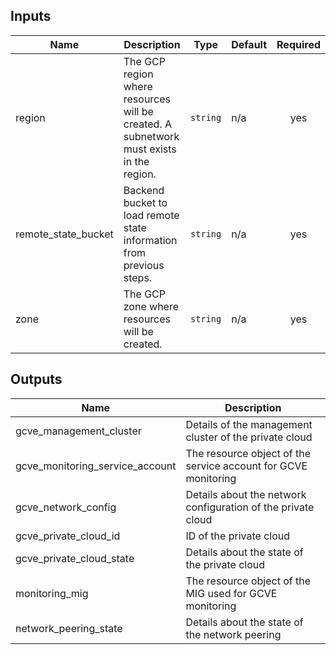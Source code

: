 <!-- BEGINNING OF PRE-COMMIT-TERRAFORM DOCS HOOK -->
## Inputs

| Name | Description | Type | Default | Required |
|------|-------------|------|---------|:--------:|
| region | The GCP region where resources will be created. A subnetwork must exists in the region. | `string` | n/a | yes |
| remote\_state\_bucket | Backend bucket to load remote state information from previous steps. | `string` | n/a | yes |
| zone | The GCP zone where resources will be created. | `string` | n/a | yes |

## Outputs

| Name | Description |
|------|-------------|
| gcve\_management\_cluster | Details of the management cluster of the private cloud |
| gcve\_monitoring\_service\_account | The resource object of the service account for GCVE monitoring |
| gcve\_network\_config | Details about the network configuration of the private cloud |
| gcve\_private\_cloud\_id | ID of the private cloud |
| gcve\_private\_cloud\_state | Details about the state of the private cloud |
| monitoring\_mig | The resource object of the MIG used for GCVE monitoring |
| network\_peering\_state | Details about the state of the network peering |

<!-- END OF PRE-COMMIT-TERRAFORM DOCS HOOK -->
